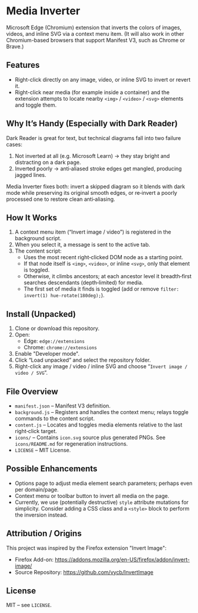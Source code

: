 # Media Inverter

 Microsoft Edge (Chromium) extension that inverts the colors of images, videos, and inline SVG via a context menu item. (It will also work in other Chromium-based browsers that support Manifest V3, such as Chrome or Brave.)

## Features

- Right-click directly on any image, video, or inline SVG to invert or revert it.
- Right-click near media (for example inside a container) and the extension attempts to locate nearby `<img>` / `<video>` / `<svg>` elements and toggle them.

## Why It’s Handy (Especially with Dark Reader)

Dark Reader is great for text, but technical diagrams fall into two failure cases:

1. Not inverted at all (e.g. Microsoft Learn) → they stay bright and distracting on a dark page.
2. Inverted poorly → anti‑aliased stroke edges get mangled, producing jagged lines.

Media Inverter fixes both: invert a skipped diagram so it blends with dark mode while preserving its original smooth edges, or re‑invert a poorly processed one to restore clean anti‑aliasing.

## How It Works

1. A context menu item (“Invert image / video”) is registered in the background script.
2. When you select it, a message is sent to the active tab.
3. The content script:
   - Uses the most recent right‑clicked DOM node as a starting point.
   - If that node itself is `<img>`, `<video>`, or inline `<svg>`, only that element is toggled.
   - Otherwise, it climbs ancestors; at each ancestor level it breadth‑first searches descendants (depth‑limited) for media.
   - The first set of media it finds is toggled (add or remove `filter: invert(1) hue-rotate(180deg);`).

## Install (Unpacked)

1. Clone or download this repository.
2. Open:
   - Edge: `edge://extensions`
   - Chrome: `chrome://extensions`
3. Enable "Developer mode".
4. Click “Load unpacked” and select the repository folder.
5. Right-click any image / video / inline SVG and choose “`Invert image / video / SVG`”.

## File Overview

- `manifest.json` – Manifest V3 definition.
- `background.js` – Registers and handles the context menu; relays toggle commands to the content script.
- `content.js` – Locates and toggles media elements relative to the last right‑click target.
- `icons/` – Contains `icon.svg` source plus generated PNGs. See `icons/README.md` for regeneration instructions.
- `LICENSE` – MIT License.

## Possible Enhancements

- Options page to adjust media element search parameters; perhaps even per domain/page.
- Context menu or toolbar button to invert all media on the page.
- Currently, we use (potentially destructive) `style` attribute mutations for simplicity. Consider adding a CSS class and a `<style>` block to perform the inversion instead.

## Attribution / Origins

This project was inspired by the Firefox extension "Invert Image":

- Firefox Add-on: <https://addons.mozilla.org/en-US/firefox/addon/invert-image/>
- Source Repository: <https://github.com/vycb/InvertImage>

## License

MIT – see `LICENSE`.
